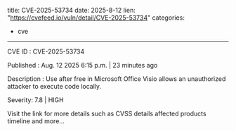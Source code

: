  
title: CVE-2025-53734
date: 2025-8-12
lien: "https://cvefeed.io/vuln/detail/CVE-2025-53734"
categories:
  - cve
---

CVE ID : CVE-2025-53734

Published :  Aug. 12
2025
6:15 p.m. | 23 minutes ago

Description : Use after free in Microsoft Office Visio allows an unauthorized attacker to execute code locally.

Severity: 7.8 | HIGH

Visit the link for more details
such as CVSS details
affected products
timeline
and more...
